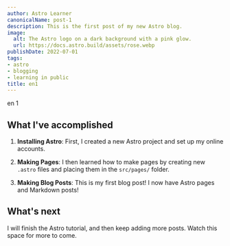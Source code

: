 ```yaml
---
author: Astro Learner
canonicalName: post-1
description: This is the first post of my new Astro blog.
image:
  alt: The Astro logo on a dark background with a pink glow.
  url: https://docs.astro.build/assets/rose.webp
publishDate: 2022-07-01
tags:
- astro
- blogging
- learning in public
title: en1
---
```



en 1

## What I've accomplished

1. **Installing Astro**: First, I created a new Astro project and set up my online accounts.

2. **Making Pages**: I then learned how to make pages by creating new `.astro` files and placing them in the `src/pages/` folder.

3. **Making Blog Posts**: This is my first blog post! I now have Astro pages and Markdown posts!

## What's next

I will finish the Astro tutorial, and then keep adding more posts. Watch this space for more to come.
